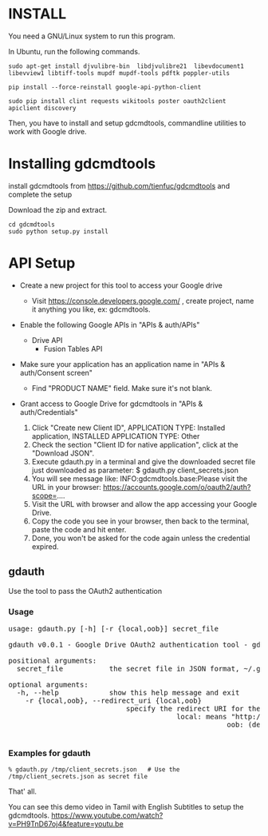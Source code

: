 INSTALL
=======

You need a GNU/Linux system to run this program.

In Ubuntu, run the following commands.


```
sudo apt-get install djvulibre-bin  libdjvulibre21  libevdocument1 libevview1 libtiff-tools mupdf mupdf-tools pdftk poppler-utils 

pip install --force-reinstall google-api-python-client

sudo pip install clint requests wikitools poster oauth2client apiclient discovery
```

Then, you have to install and setup gdcmdtools, commandline utilities to work with Google drive.


Installing gdcmdtools
=====================

install gdcmdtools from https://github.com/tienfuc/gdcmdtools and complete the setup

Download the zip and extract.

```
cd gdcmdtools
sudo python setup.py install
```


# API Setup
 * Create a new project for this tool to access your Google drive
    * Visit https://console.developers.google.com/ , create project, name it anything you like, ex: gdcmdtools.

 * Enable the following Google APIs in "APIs & auth/APIs"
    * Drive API
       * Fusion Tables API

 * Make sure your application has an application name in "APIs & auth/Consent screen"
    * Find "PRODUCT NAME" field. Make sure it's not blank.

 * Grant access to Google Drive for gdcmdtools in "APIs & auth/Credentials"
    1. Click "Create new Client ID", APPLICATION TYPE: Installed application, INSTALLED APPLICATION TYPE: Other
    1. Check the section "Client ID for native application", click at the "Download JSON".
    1. Execute gdauth.py in a terminal and give the downloaded secret file just downloaded as parameter: $ gdauth.py client_secrets.json
    1. You will see message like: INFO:gdcmdtools.base:Please visit the URL in your browser: https://accounts.google.com/o/oauth2/auth?scope=....
    1. Visit the URL with browser and allow the app accessing your Google Drive.
    1. Copy the code you see in your browser, then back to the terminal, paste the code and hit enter.
    1. Done, you won't be asked for the code again unless the credential expired.

## gdauth
Use the tool to pass the OAuth2 authentication

### Usage
<pre>
usage: gdauth.py [-h] [-r {local,oob}] secret_file

gdauth v0.0.1 - Google Drive OAuth2 authentication tool - gdcmdtools (Google Drive command line tools)

positional arguments:
  secret_file           the secret file in JSON format, ~/.gdcmdtools.secrets will be overwritten

optional arguments:
  -h, --help            show this help message and exit
    -r {local,oob}, --redirect_uri {local,oob}
                            specify the redirect URI for the oauth2 flow, could be:
			                            local: means "http://localhost"
						                            oob: (default) means "urn:ietf:wg:oauth:2.0:oob"
									    </pre>

### Examples for gdauth
    % gdauth.py /tmp/client_secrets.json   # Use the /tmp/client_secrets.json as secret file



That' all.

You can see this demo video in Tamil with English Subtitles to setup the gdcmdtools.
https://www.youtube.com/watch?v=PH9TnD67oj4&feature=youtu.be


